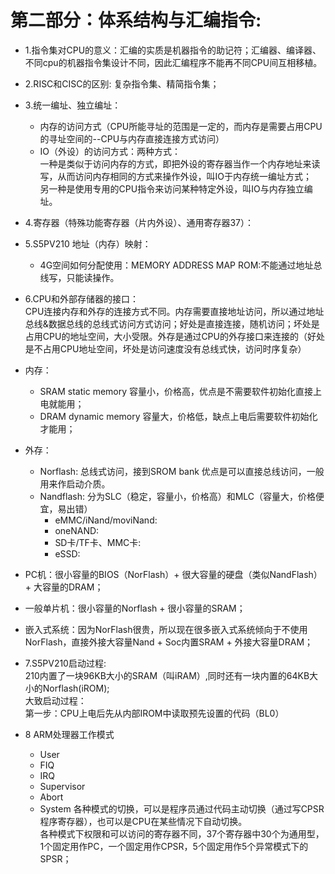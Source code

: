 # 第二部分：体系结构与汇编指令:  

  - 1.指令集对CPU的意义：汇编的实质是机器指令的助记符；汇编器、编译器、不同cpu的机器指令集设计不同，因此汇编程序不能再不同CPU间互相移植。  
  
  - 2.RISC和CISC的区别: 复杂指令集、精简指令集；  
  
  - 3.统一编址、独立编址：
    - 内存的访问方式（CPU所能寻址的范围是一定的，而内存是需要占用CPU的寻址空间的--CPU与内存直接连接方式访问）  
    - IO（外设）的访问方式：两种方式：  
      一种是类似于访问内存的方式，即把外设的寄存器当作一个内存地址来读写，从而访问内存相同的方式来操作外设，叫IO于内存统一编址方式；  
      另一种是使用专用的CPU指令来访问某种特定外设，叫IO与内存独立编址。 
      
  - 4.寄存器（特殊功能寄存器（片内外设）、通用寄存器37）： 
  
  - 5.S5PV210 地址（内存）映射：  
    - 4G空间如何分配使用：MEMORY ADDRESS MAP  ROM:不能通过地址总线写，只能读操作。
    
  - 6.CPU和外部存储器的接口：  
  CPU连接内存和外存的连接方式不同。内存需要直接地址访问，所以通过地址总线&数据总线的总线式访问方式访问；好处是直接连接，随机访问；坏处是占用CPU的地址空间，大小受限。外存是通过CPU的外存接口来连接的（好处是不占用CPU地址空间，坏处是访问速度没有总线式快，访问时序复杂）  
  
  - 内存：   
    - SRAM  static memory  容量小，价格高，优点是不需要软件初始化直接上电就能用；  
    - DRAM  dynamic memory 容量大，价格低，缺点上电后需要软件初始化才能用；  
    
  - 外存：  
    - Norflash:  总线式访问，接到SROM bank 优点是可以直接总线访问，一般用来作启动介质。  
    - Nandflash:  分为SLC（稳定，容量小，价格高）和MLC（容量大，价格便宜，易出错）  
      - eMMC/iNand/moviNand:
      - oneNAND:
      - SD卡/TF卡、MMC卡:
      - eSSD:  
      
  - PC机：很小容量的BIOS（NorFlash）+ 很大容量的硬盘（类似NandFlash）+ 大容量的DRAM；    
  - 一般单片机：很小容量的Norflash + 很小容量的SRAM；  
  - 嵌入式系统：因为NorFlash很贵，所以现在很多嵌入式系统倾向于不使用NorFlash，直接外接大容量Nand + Soc内置SRAM + 外接大容量DRAM；
  
  - 7.S5PV210启动过程:  
    210内置了一块96KB大小的SRAM（叫iRAM）,同时还有一块内置的64KB大小的Norflash(iROM);  
    大致启动过程：  
      第一步：CPU上电后先从内部IROM中读取预先设置的代码（BL0）
  - 8 ARM处理器工作模式  
    - User  
    - FIQ  
    - IRQ  
    - Supervisor  
    - Abort  
    - System 
    各种模式的切换，可以是程序员通过代码主动切换（通过写CPSR程序寄存器），也可以是CPU在某些情况下自动切换。  
    各种模式下权限和可以访问的寄存器不同，37个寄存器中30个为通用型，1个固定用作PC，一个固定用作CPSR，5个固定用作5个异常模式下的SPSR；
    




